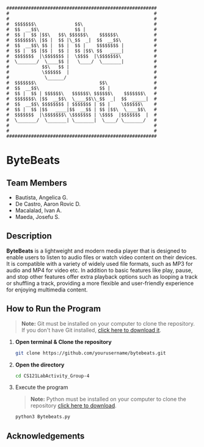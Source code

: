 ```
#######################################################
#                                                     #
#                                                     #
#  $$$$$$$\              $$\                          #
#  $$  __$$\             $$ |                         #
#  $$ |  $$ |$$\   $$\ $$$$$$\    $$$$$$\             #
#  $$$$$$$\ |$$ |  $$ |\_$$  _|  $$  __$$\            #
#  $$  __$$\ $$ |  $$ |  $$ |    $$$$$$$$ |           #
#  $$ |  $$ |$$ |  $$ |  $$ |$$\ $$   ____|           #
#  $$$$$$$  |\$$$$$$$ |  \$$$$  |\$$$$$$$\            #
#  \_______/  \____$$ |   \____/  \_______|           #
#            $$\   $$ |                               #
#            \$$$$$$  |                               #
#             \______/                                #
#  $$$$$$$\                       $$\                 #
#  $$  __$$\                      $$ |                #
#  $$ |  $$ | $$$$$$\   $$$$$$\ $$$$$$\    $$$$$$$\   #
#  $$$$$$$\ |$$  __$$\  \____$$\\_$$  _|  $$  _____|  #
#  $$  __$$\ $$$$$$$$ | $$$$$$$ | $$ |    \$$$$$$\    #
#  $$ |  $$ |$$   ____|$$  __$$ | $$ |$$\  \____$$\   #
#  $$$$$$$  |\$$$$$$$\ \$$$$$$$ | \$$$$  |$$$$$$$  |  #
#  \_______/  \_______| \_______|  \____/ \_______/   #
#                                                     #
#                                                     #
#######################################################
```
# ByteBeats

## Team Members

- Bautista, Angelica G.
- De Castro, Aaron Rovic D.
- Macalalad, Ivan A.
- Maeda, Josefu S.


## Description
**ByteBeats** is a lightweight and modern media player that is designed to enable users to listen to audio files or watch video content on their devices. It is compatible with a variety of widely used file formats, such as MP3 for audio and MP4 for video etc. In addition to basic features like play, pause, and stop other features offer extra playback options such as looping a track or shuffling a track, providing a more flexible and user-friendly experience for enjoying multimedia content.

## How to Run the Program
> **Note:** Git must be installed on your computer to clone the repository.  
> If you don't have Git installed, [click here to download it](https://git-scm.com/downloads/win).

1. **Open terminal & Clone the repository**
   ```bash
   git clone https://github.com/yourusername/bytebeats.git
   
2. **Open the directory**
   ```bash
   cd CS121LabActivity_Group-4
3. Execute the program
   > **Note:** Python must be installed on your computer to clone the repository [click here to download](https://www.python.org/downloads/).
   ```bash
   python3 Bytebeats.py

## Acknowledgements
   

